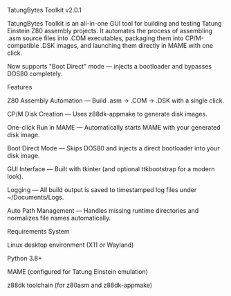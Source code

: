 TatungBytes Toolkit v2.0.1

TatungBytes Toolkit is an all-in-one GUI tool for building and testing Tatung Einstein Z80 assembly projects.
It automates the process of assembling .asm source files into .COM executables, packaging them into CP/M-compatible .DSK images, and launching them directly in MAME with one click.

Now supports "Boot Direct" mode — injects a bootloader and bypasses DOS80 completely.

Features

Z80 Assembly Automation — Build .asm → .COM → .DSK with a single click.

CP/M Disk Creation — Uses z88dk-appmake to generate disk images.

One-click Run in MAME — Automatically starts MAME with your generated disk image.

Boot Direct Mode — Skips DOS80 and injects a direct bootloader into your disk image.

GUI Interface — Built with tkinter (and optional ttkbootstrap for a modern look).

Logging — All build output is saved to timestamped log files under ~/Documents/Logs.

Auto Path Management — Handles missing runtime directories and normalizes file names automatically.

Requirements
System

Linux desktop environment (X11 or Wayland)

Python 3.8+

MAME (configured for Tatung Einstein emulation)

z88dk toolchain (for z80asm and z88dk-appmake)
